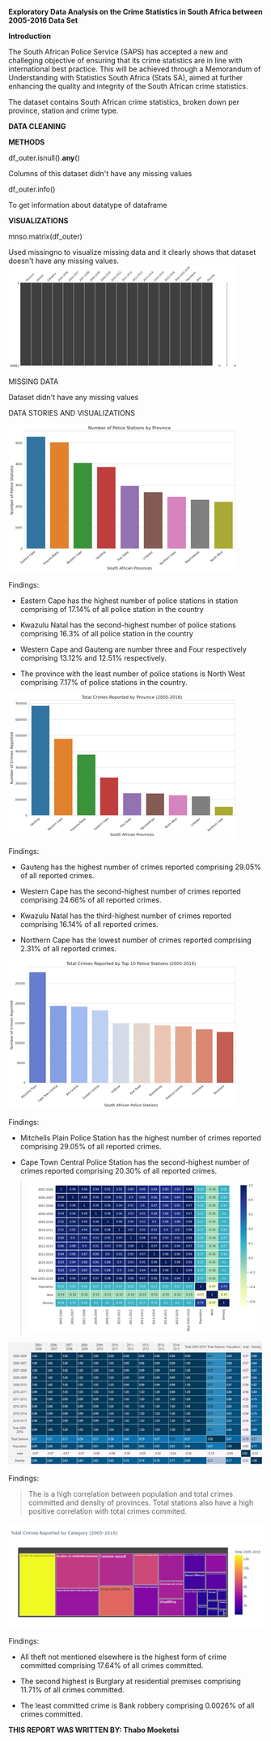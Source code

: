 

**Exploratory Data Analysis on the Crime Statistics in South Africa
between 2005-2016 Data Set**



**Introduction**

The South African Police Service (SAPS) has accepted a new and
challeging objective of ensuring that its crime statistics are in line
with international best practice. This will be achieved through a
Memorandum of Understanding with Statistics South Africa (Stats SA),
aimed at further enhancing the quality and integrity of the South
African crime statistics.

The dataset contains South African crime statistics, broken down per
province, station and crime type.

**DATA CLEANING**

**METHODS**

df_outer.isnull().**any**()

Columns of this dataset didn't have any missing values

df_outer.info()

To get information about datatype of dataframe

**VISUALIZATIONS**

mnso.matrix(df_outer)

Used missingno to visualize missing data and it clearly shows that
dataset doesn't have any missing
values.![](media/image3.png)

MISSING DATA

Dataset didn't have any missing values

DATA STORIES AND VISUALIZATIONS

![](media/image4.png)

Findings:

-   Eastern Cape has the highest number of police stations in station
    comprising of 17.14% of all police station in the country

-   Kwazulu Natal has the second-highest number of police stations
    comprising 16.3% of all police station in the country

-   Western Cape and Gauteng are number three and Four respectively
    comprising 13.12% and 12.51% respectively.

-   The province with the least number of police stations is North West
    comprising 7.17% of police stations in the country.

![](media/image5.png)


Findings:

-   Gauteng has the highest number of crimes reported comprising 29.05%
    of all reported crimes.

-   Western Cape has the second-highest number of crimes reported
    comprising 24.66% of all reported crimes.

-   Kwazulu Natal has the third-highest number of crimes reported
    comprising 16.14% of all reported crimes.

-   Northern Cape has the lowest number of crimes reported comprising
    2.31% of all reported crimes.

![](media/image6.png)


Findings:

-   Mitchells Plain Police Station has the highest number of crimes
    reported comprising 29.05% of all reported crimes.

-   Cape Town Central Police Station has the second-highest number of
    crimes reported comprising 20.30% of all reported crimes.

> ![](media/image7.png)

![](media/image8.png)

Findings:

> The is a high correlation between population and total crimes
> committed and density of provinces. Total stations also have a high
> positive correlation with total crimes commited.

![](media/image9.png)

Findings:

-   All theft not mentioned elsewhere is the highest form of crime
    committed comprising 17.64% of all crimes committed.

-   The second highest is Burglary at residential premises comprising
    11.71% of all crimes committed.

-   The least committed crime is Bank robbery comprising 0.0026% of all
    crimes committed.

**THIS REPORT WAS WRITTEN BY: Thabo Moeketsi**

